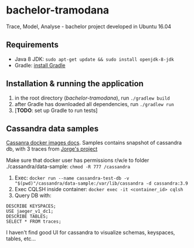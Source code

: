 # bachelor-tramodana

Trace, Model, Analyse - bachelor project developed in Ubuntu 16.04

## Requirements

- Java 8 JDK: `sudo apt-get update && sudo install openjdk-8-jdk`
- Gradle: [install Gradle](https://gradle.org/install/)

## Installation & running the application

1. in the root directory (_bachelor-tramodana_), run `./gradlew build`
2. after Gradle has downloaded all dependencies, run `./gradlew run`
3. [**TODO**: set up Gradle to run tests]

## Cassandra data samples

[Cassanra docker images docs](https://hub.docker.com/_/cassandra/).
Samples contains snapshot of cassandra db, with 3 traces from [Jorge's project](https://github.com/jeqo/poc-opentrancing-jvm)

Make sure that docker user has permissions r/w/e to folder ./cassandra/data-sample: `chmod -R 777 /cassandra`

1. Exec: `docker run --name cassandra-test-db -v "$(pwd)"/cassandra/data-sample:/var/lib/cassandra -d cassandra:3.9` 
2. Exec CQLSH inside container: `docker exec -it <container_id> cqlsh`
3. Query DB with:

```mysql
DESCRIBE KEYSPACES;
USE jaeger_v1_dc1;
DESCRIBE TABLES;
SELECT * FROM traces;
```

I haven't find good UI for cassandra to visualize schemas, keyspaces, tables, etc...
